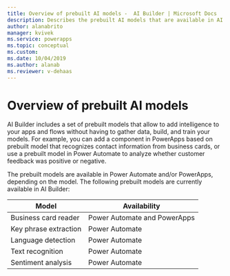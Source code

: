 ```yaml
---
title: Overview of prebuilt AI models -  AI Builder | Microsoft Docs
description: Describes the prebuilt AI models that are available in AI Builder.
author: alanabrito
manager: kvivek
ms.service: powerapps
ms.topic: conceptual
ms.custom: 
ms.date: 10/04/2019
ms.author: alanab
ms.reviewer: v-dehaas
---
```


# Overview of prebuilt AI models

AI Builder includes a set of prebuilt models that allow to add intelligence to your apps and flows without having to gather data, build, and train your models. For example, you can add a component in PowerApps based on prebuilt model that recognizes contact information from business cards, or use  a prebuilt model in Power Automate to analyze whether customer feedback was positive or negative.

The prebuilt models are available in Power Automate and/or PowerApps, depending on the model. The following prebuilt models are currently available in AI Builder:

|Model |Availability  |
|---------|---------|
|Business card reader   |    Power Automate and PowerApps     |
|Key phrase extraction  |     Power Automate    |
|Language detection  |     Power Automate    |
|Text recognition      |     Power Automate    |
|Sentiment analysis     |     Power Automate    |
